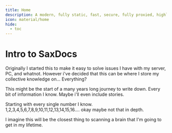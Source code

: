 ```yaml
---
title: Home
description: A modern, fully static, fast, secure, fully proxied, highly customizable application dashboard with integrations for over 100 services and translations into multiple languages.
icon: material/home
hide:
  - toc
---
```

# Intro to SaxDocs

Originally I started this to make it easy to solve issues I have with my server, PC, and whatnot. However i've decided that this can be where I store my collective knowledge on... Everything?

This might be the start of a many years long journey to write down. Every bit of information I know. Maybe i'll even include stories.

Starting with every single number I know. 1,2,3,4,5,6,7,8,9,10,11,12,13,14,15,16.... okay maybe not that in depth.

I imagine this will be the closest thing to scanning a brain that I'm going to get in my lifetime.